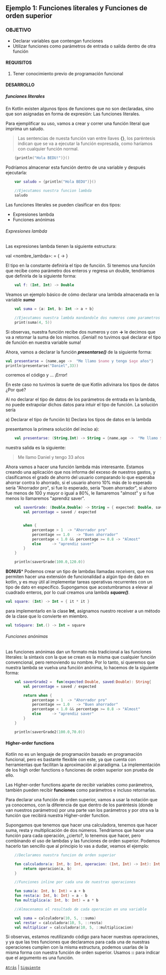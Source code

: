 
## Ejemplo 1: Funciones literales y Funciones de orden superior

### OBJETIVO

- Declarar variables que contengan funciones 
- Utilizar funciones como parámetros de entrada o salida dentro de otra función

#### REQUISITOS

1. Tener conocimiento previo de programación funcional

#### DESARROLLO


##### funciones literales

En Kotlin existen algunos tipos de funciones que no son declaradas, sino que son asignadas en forma de expresión: Las funciones literales.

Para ejemplificar su uso, vamos a crear y correr una función literal que imprima un saludo.

>Las sentencias de nuesta función van entre llaves **{}**, los paréntesis indican que se va a ejecutar la función expresada, como haríamos con cualquier función normal. 

```kotlin
	{println("Hola BEDU!")}()
```

Podríamos almacenar esta función dentro de una variable y después ejecutarla:

```kotlin
	var saludo = {println("Hola BEDU")}()

	//Ejecutamos nuestra funcion lambda
	saludo
```

Las funciones literales se pueden clasificar en dos tipos: 

* Expresiones lambda
* Funciones anónimas


###### Expresiones lambda

Las expresiones lambda tienen la siguiente estructura:

val <nombre_lambda>: <Tipo> = {<argumentos> -> <cuerpo>}
	
El tipo en la constante definiría el tipo de función. Si tenemos una función que recibe como parámetro dos enteros y regresa un double, tendríamos que definirla de la siguiente forma:

```kotlin
	val f: (Int, Int) -> Double
```

Veamos un ejemplo básico de cómo declarar una lambda almacenada en la variable ***suma***

```kotlin
	val suma = {a: Int, b: Int -> a + b}

	//Ejecutamos nuestra lambda mandandole dos numeros como parametros
	print(suma(4, 5))
```
Si observas, nuestra función recibe dos numeros y con **->** le decimos que va a retornar la suma de los mismos.
¡Genial! no tuvimos qué declarar el tipo de función en nuestra variable suma!

Ahora, vamos a declarar la función ***presentarse()***  de la siguiente forma:

```kotlin
val presentarse = {name,age ->  "Me llamo $name y tengo $age años"}
println(presentarse("Daniel",33))
```
corremos el código y ... ¡Error!

En este caso no tuvimos la suerte de que Kotlin adivinara los tipos de datos ¿Por qué?

Al no declarar el tipo de datos de los parámetros de entrada en la lambda, no puede extrapolar dichos datos para intuir el tipo de función. La solución sería

a) Declarar el tipo de función 
b) Declara los tipos de datos en la lambda

presentamos la primera solución del inciso a):

```kotlin
	val presentarse: (String,Int) -> String = {name,age ->  "Me llamo $name y tengo $age años"}
```

nuestra salida es la siguiente:

> Me llamo Daniel y tengo 33 años


Ahora vamos a hacer una función lambda más interesante. Estamos creando una aplicación que nos informa del exceso de nuestros gastos, y clasificamos el grado de ahorro del usuario comparando lo que esperaba ahorrar contra lo ahorrado, si el usuario ahorro 10% más de lo esperado sería "Ahorrador pro", si fue lo esperado, sería "buen ahorrador", si ahorro fue menos de 100 y mayor o igual a 80%, le llamaremos "almost" y si fue menos lo llamaremos "aprendiz saver".

```kotlin
	val saverGrade: (Double,Double) -> String = { expected: Double, saved: Double ->
        val percentage = saved / expected


        when {
            percentage > 1  -> "Ahorrador pro"
            percentage == 1.0   -> "Buen ahorrador"
            percentage < 1.0 && percentage >= 0.8 -> "Almost"
            else     -> "aprendiz saver"
        }
    }

    println(saverGrade(100.0,120.0))
```

**BONUS***
Podemos crear un tipo de lambdas llamadas *receivers*, que nos permiten hacer una extensión de funcionalidad a algún tipo de dato en kotlin, y es muy útil al implementar tareas operativas recurrentes con un tipo de dato en específico. Supongamos que acostumbramos a elevar al cuadrado enteros, por lo cual creamos una lambda ***square()***.


```kotlin
val square: (Int) -> Int = { it * it }
```

para implementarlo en la clase **Int**, asignamos nuestro receiver a un método de la clase que lo convierte en miembro.

```kotlin
val toSquare: Int.() -> Int = square
```

###### Funciones anónimas

Las funciones anónimas dan un formato más tradicional a las funciones literales: la sintaxis con la que se crean es la misma que cualquier función convencional, pero removiendo su nombre. Por lo tanto, si queremos que nuestra lambda se vuelva una función anónima, lo hacemos de la siguiente forma: 

```kotlin
	val saverGrade2 =  fun(expected:Double, saved:Double): String{
        val percentage = saved / expected

        return when {
            percentage > 1  -> "Ahorrador pro"
            percentage == 1.0   -> "Buen ahorrador"
            percentage < 1.0 && percentage >= 0.8 -> "Almost"
            else     -> "aprendiz saver"
        }
    }

    println(saverGrade2(100.0,70.0))
```


#### Higher-order functions

Kotlin no es un lenguaje de programación basado en programación funcional, pero es bastante flexible con este, ya que cuenta con herramientas que facilitan la aproximación al paradigma. La implementación de los high order functions o funciones de orden superior son prueba de ello.

Las Higher-order functions aparte de recibir variables como parámetros, también pueden recibir **funciones** como parámetros e incluso retornarlas. 

Para declarar una función de orden superior, vamos a usar la notación que ya conocemos, con la diferencia de que dentro de los paréntesis (donde van nuestros parámetros) por una parte van los parámetros y por otra va la función que recibirá nuestra Higher-order function. 

Supongamos que tenemos que hacer una calculadora, tenemos que hacer suma, resta y multiplicación de dos números. Tendríamos que hacer una función para cada operación, ¿cierto?, lo tenemos que hacer, pero combinando el uso de lambdas y las funciones de orden superior. Podemos hacerlo tan sencillo que al principio lo vas a dudar, veamos el ejemplo:

```kotlin
	//Declaramos nuestra funcion de orden superior

	fun calculadora(a: Int, b: Int, operacion: (Int, Int) -> Int): Int {
		return operacion(a, b)
	}

	//Funciones inline por cada una de nuestras operaciones

	fun suma(a: Int, b: Int) = a + b
	fun resta(a: Int, b: Int) = a - b
	fun multiplica(a: Int, b: Int) = a * b

	//Almacenamos el resultado de cada operacion en una variable

	val suma = calculadora(10, 5, ::suma)
	val restar = calculadora(10, 5, ::resta)
	val multiplicar = calculadora(10, 5, ::multiplicacion)
```
Si observas, estamos reutilizando código para hacer nuestras operaciones, y ya que las tres funciones que declaramos para cada una de nuestras operaciones cumplen con la misma estructura, podemos usarlas de la misma forma con nuestra función de orden superior. Usamos **::** para indicar que el argumento es una función.

[`Atrás`](../Readme.md) | [`Siguiente`](../Reto-01)
